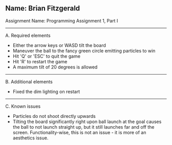 Name: Brian Fitzgerald
------------------------------------------------------------------------
Assignment Name: Programming Assignment 1, Part I

------------------------------------------------------------------------
A. Required elements

- Either the arrow keys or WASD tilt the board
- Maneuver the ball to the fancy green circle emitting particles to win
- Hit 'Q' or 'ESC' to quit the game
- Hit 'R' to restart the game
- A maximum tilt of 20 degrees is allowed

------------------------------------------------------------------------
B. Additional elements
- Fixed the dim lighting on restart

------------------------------------------------------------------------
C. Known issues
- Particles do not shoot directly upwards
- Tilting the board significantly right upon ball launch at the goal 
causes the ball to not launch straight up, but it still launches far
and off the screen. Functionality-wise, this is not an issue - it is
more of an aesthetics issue. 
